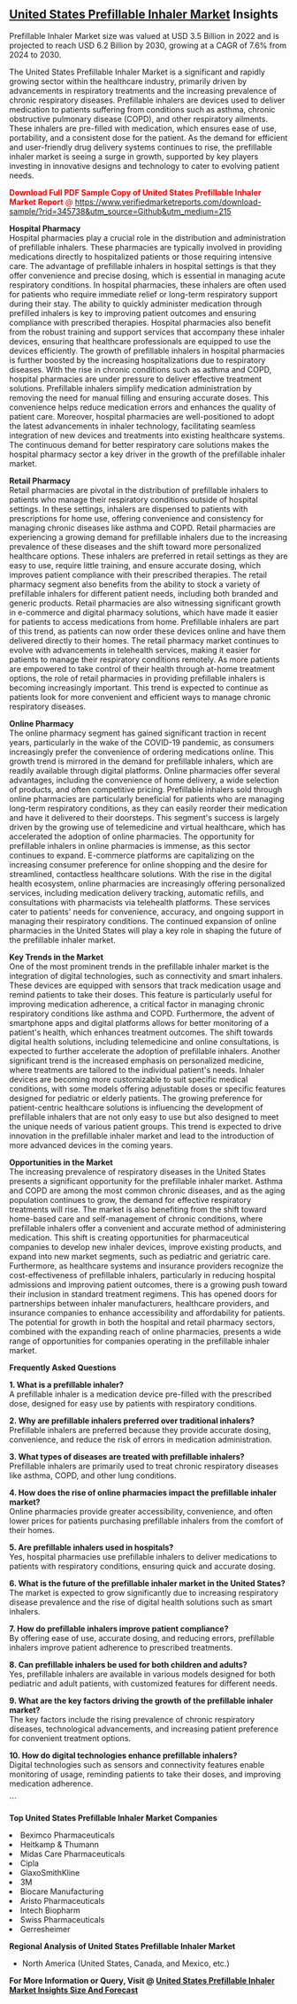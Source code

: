 <h2><a href="https://www.verifiedmarketreports.com/download-sample/?rid=345738&amp;utm_source=Github&amp;utm_medium=215" target="_blank">United States Prefillable Inhaler Market</a> Insights</h2><p>Prefillable Inhaler Market size was valued at USD 3.5 Billion in 2022 and is projected to reach USD 6.2 Billion by 2030, growing at a CAGR of 7.6% from 2024 to 2030.</p><p> <p>The United States Prefillable Inhaler Market is a significant and rapidly growing sector within the healthcare industry, primarily driven by advancements in respiratory treatments and the increasing prevalence of chronic respiratory diseases. Prefillable inhalers are devices used to deliver medication to patients suffering from conditions such as asthma, chronic obstructive pulmonary disease (COPD), and other respiratory ailments. These inhalers are pre-filled with medication, which ensures ease of use, portability, and a consistent dose for the patient. As the demand for efficient and user-friendly drug delivery systems continues to rise, the prefillable inhaler market is seeing a surge in growth, supported by key players investing in innovative designs and technology to cater to evolving patient needs. <p><span class=""><span style="color: #ff0000;"><strong>Download Full PDF Sample Copy of United States Prefillable Inhaler Market Report</strong> @ </span><a href="https://www.verifiedmarketreports.com/download-sample/?rid=345738&amp;utm_source=Github&amp;utm_medium=215" target="_blank">https://www.verifiedmarketreports.com/download-sample/?rid=345738&amp;utm_source=Github&amp;utm_medium=215</a></span></p> </p> <p><strong>Hospital Pharmacy</strong><br> Hospital pharmacies play a crucial role in the distribution and administration of prefillable inhalers. These pharmacies are typically involved in providing medications directly to hospitalized patients or those requiring intensive care. The advantage of prefillable inhalers in hospital settings is that they offer convenience and precise dosing, which is essential in managing acute respiratory conditions. In hospital pharmacies, these inhalers are often used for patients who require immediate relief or long-term respiratory support during their stay. The ability to quickly administer medication through prefilled inhalers is key to improving patient outcomes and ensuring compliance with prescribed therapies. Hospital pharmacies also benefit from the robust training and support services that accompany these inhaler devices, ensuring that healthcare professionals are equipped to use the devices efficiently. The growth of prefillable inhalers in hospital pharmacies is further boosted by the increasing hospitalizations due to respiratory diseases. With the rise in chronic conditions such as asthma and COPD, hospital pharmacies are under pressure to deliver effective treatment solutions. Prefillable inhalers simplify medication administration by removing the need for manual filling and ensuring accurate doses. This convenience helps reduce medication errors and enhances the quality of patient care. Moreover, hospital pharmacies are well-positioned to adopt the latest advancements in inhaler technology, facilitating seamless integration of new devices and treatments into existing healthcare systems. The continuous demand for better respiratory care solutions makes the hospital pharmacy sector a key driver in the growth of the prefillable inhaler market. </p> <p><strong>Retail Pharmacy</strong><br> Retail pharmacies are pivotal in the distribution of prefillable inhalers to patients who manage their respiratory conditions outside of hospital settings. In these settings, inhalers are dispensed to patients with prescriptions for home use, offering convenience and consistency for managing chronic diseases like asthma and COPD. Retail pharmacies are experiencing a growing demand for prefillable inhalers due to the increasing prevalence of these diseases and the shift toward more personalized healthcare options. These inhalers are preferred in retail settings as they are easy to use, require little training, and ensure accurate dosing, which improves patient compliance with their prescribed therapies. The retail pharmacy segment also benefits from the ability to stock a variety of prefillable inhalers for different patient needs, including both branded and generic products. Retail pharmacies are also witnessing significant growth in e-commerce and digital pharmacy solutions, which have made it easier for patients to access medications from home. Prefillable inhalers are part of this trend, as patients can now order these devices online and have them delivered directly to their homes. The retail pharmacy market continues to evolve with advancements in telehealth services, making it easier for patients to manage their respiratory conditions remotely. As more patients are empowered to take control of their health through at-home treatment options, the role of retail pharmacies in providing prefillable inhalers is becoming increasingly important. This trend is expected to continue as patients look for more convenient and efficient ways to manage chronic respiratory diseases. </p> <p><strong>Online Pharmacy</strong><br> The online pharmacy segment has gained significant traction in recent years, particularly in the wake of the COVID-19 pandemic, as consumers increasingly prefer the convenience of ordering medications online. This growth trend is mirrored in the demand for prefillable inhalers, which are readily available through digital platforms. Online pharmacies offer several advantages, including the convenience of home delivery, a wide selection of products, and often competitive pricing. Prefillable inhalers sold through online pharmacies are particularly beneficial for patients who are managing long-term respiratory conditions, as they can easily reorder their medication and have it delivered to their doorsteps. This segment's success is largely driven by the growing use of telemedicine and virtual healthcare, which has accelerated the adoption of online pharmacies. The opportunity for prefillable inhalers in online pharmacies is immense, as this sector continues to expand. E-commerce platforms are capitalizing on the increasing consumer preference for online shopping and the desire for streamlined, contactless healthcare solutions. With the rise in the digital health ecosystem, online pharmacies are increasingly offering personalized services, including medication delivery tracking, automatic refills, and consultations with pharmacists via telehealth platforms. These services cater to patients' needs for convenience, accuracy, and ongoing support in managing their respiratory conditions. The continued expansion of online pharmacies in the United States will play a key role in shaping the future of the prefillable inhaler market. </p> <p><strong>Key Trends in the Market</strong><br> One of the most prominent trends in the prefillable inhaler market is the integration of digital technologies, such as connectivity and smart inhalers. These devices are equipped with sensors that track medication usage and remind patients to take their doses. This feature is particularly useful for improving medication adherence, a critical factor in managing chronic respiratory conditions like asthma and COPD. Furthermore, the advent of smartphone apps and digital platforms allows for better monitoring of a patient's health, which enhances treatment outcomes. The shift towards digital health solutions, including telemedicine and online consultations, is expected to further accelerate the adoption of prefillable inhalers. Another significant trend is the increased emphasis on personalized medicine, where treatments are tailored to the individual patient's needs. Inhaler devices are becoming more customizable to suit specific medical conditions, with some models offering adjustable doses or specific features designed for pediatric or elderly patients. The growing preference for patient-centric healthcare solutions is influencing the development of prefillable inhalers that are not only easy to use but also designed to meet the unique needs of various patient groups. This trend is expected to drive innovation in the prefillable inhaler market and lead to the introduction of more advanced devices in the coming years. </p> <p><strong>Opportunities in the Market</strong><br> The increasing prevalence of respiratory diseases in the United States presents a significant opportunity for the prefillable inhaler market. Asthma and COPD are among the most common chronic diseases, and as the aging population continues to grow, the demand for effective respiratory treatments will rise. The market is also benefiting from the shift toward home-based care and self-management of chronic conditions, where prefillable inhalers offer a convenient and accurate method of administering medication. This shift is creating opportunities for pharmaceutical companies to develop new inhaler devices, improve existing products, and expand into new market segments, such as pediatric and geriatric care. Furthermore, as healthcare systems and insurance providers recognize the cost-effectiveness of prefillable inhalers, particularly in reducing hospital admissions and improving patient outcomes, there is a growing push toward their inclusion in standard treatment regimens. This has opened doors for partnerships between inhaler manufacturers, healthcare providers, and insurance companies to enhance accessibility and affordability for patients. The potential for growth in both the hospital and retail pharmacy sectors, combined with the expanding reach of online pharmacies, presents a wide range of opportunities for companies operating in the prefillable inhaler market. </p> <p><strong>Frequently Asked Questions</strong></p> <p><strong>1. What is a prefillable inhaler?</strong><br> A prefillable inhaler is a medication device pre-filled with the prescribed dose, designed for easy use by patients with respiratory conditions.</p> <p><strong>2. Why are prefillable inhalers preferred over traditional inhalers?</strong><br> Prefillable inhalers are preferred because they provide accurate dosing, convenience, and reduce the risk of errors in medication administration.</p> <p><strong>3. What types of diseases are treated with prefillable inhalers?</strong><br> Prefillable inhalers are primarily used to treat chronic respiratory diseases like asthma, COPD, and other lung conditions.</p> <p><strong>4. How does the rise of online pharmacies impact the prefillable inhaler market?</strong><br> Online pharmacies provide greater accessibility, convenience, and often lower prices for patients purchasing prefillable inhalers from the comfort of their homes.</p> <p><strong>5. Are prefillable inhalers used in hospitals?</strong><br> Yes, hospital pharmacies use prefillable inhalers to deliver medications to patients with respiratory conditions, ensuring quick and accurate dosing.</p> <p><strong>6. What is the future of the prefillable inhaler market in the United States?</strong><br> The market is expected to grow significantly due to increasing respiratory disease prevalence and the rise of digital health solutions such as smart inhalers.</p> <p><strong>7. How do prefillable inhalers improve patient compliance?</strong><br> By offering ease of use, accurate dosing, and reducing errors, prefillable inhalers improve patient adherence to prescribed treatments.</p> <p><strong>8. Can prefillable inhalers be used for both children and adults?</strong><br> Yes, prefillable inhalers are available in various models designed for both pediatric and adult patients, with customized features for different needs.</p> <p><strong>9. What are the key factors driving the growth of the prefillable inhaler market?</strong><br> The key factors include the rising prevalence of chronic respiratory diseases, technological advancements, and increasing patient preference for convenient treatment options.</p> <p><strong>10. How do digital technologies enhance prefillable inhalers?</strong><br> Digital technologies such as sensors and connectivity features enable monitoring of usage, reminding patients to take their doses, and improving medication adherence.</p> ```</p><p><strong>Top United States Prefillable Inhaler Market Companies</strong></p><div data-test-id=""><p><li>Beximco Pharmaceuticals</li><li> Heitkamp & Thumann</li><li> Midas Care Pharmaceuticals</li><li> Cipla</li><li> GlaxoSmithKline</li><li> 3M</li><li> Biocare Manufacturing</li><li> Aristo Pharmaceuticals</li><li> Intech Biopharm</li><li> Swiss Pharmaceuticals</li><li> Gerresheimer</li></p><div><strong>Regional Analysis of&nbsp;United States Prefillable Inhaler Market</strong></div><ul><li dir="ltr"><p dir="ltr">North America&nbsp;(United States, Canada, and Mexico, etc.)</p></li></ul><p><strong>For More Information or Query, Visit @&nbsp;</strong><strong><a href="https://www.verifiedmarketreports.com/product/prefillable-inhaler-market/?utm_source=Github&amp;utm_medium=215" target="_blank">United States Prefillable Inhaler Market Insights Size And Forecast</a></strong></p></div>
